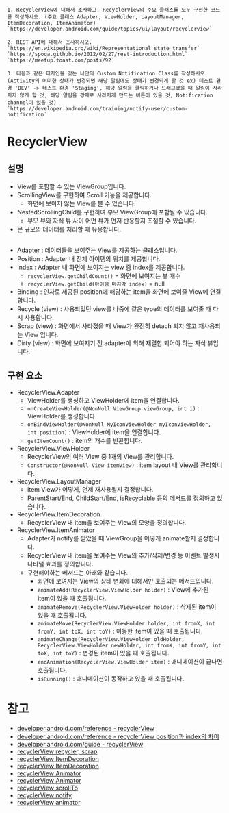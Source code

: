 ```
1. RecyclerView에 대해서 조사하고, RecyclerView의 주요 클래스를 모두 구현한 코드를 작성하시오. (주요 클래스 Adapter, ViewHolder, LayoutManager, ItemDecoration, ItemAnimator)
`https://developer.android.com/guide/topics/ui/layout/recyclerview`

2. REST API에 대해서 조사하시오.
`https://en.wikipedia.org/wiki/Representational_state_transfer`
`https://spoqa.github.io/2012/02/27/rest-introduction.html`
`https://meetup.toast.com/posts/92`

3. 다음과 같은 디자인을 갖는 나만의 Custom Notification Class를 작성하시오.
(Activity의 어떠한 상태가 변경되면 해당 알림에도 상태가 변경되게 할 것 ex) 테스트 환경 'DEV' -> 테스트 환경 'Staging', 해당 알림을 클릭하거나 드래그했을 때 알림이 사라지지 않게 할 것, 해당 알림을 강제로 사라지게 만드는 버튼이 있을 것, Notification channel이 있을 것)
`https://developer.android.com/training/notify-user/custom-notification`
```
# RecyclerView
## 설명
* View를 포함할 수 있는 ViewGroup입니다.
* ScrollingView를 구현하여 Scroll 기능을 제공합니다.
  *  화면에 보이지 않는 View를 볼 수 있습니다.
* NestedScrollingChild를 구현하여 부모 ViewGroup에 포함될 수 있습니다.
  * 부모 뷰와 자식 뷰 사이 어떤 뷰가 먼저 반응할지 조절할 수 있습니다.
* 큰 규모의 데이터를 처리할 때 유용합니다.
## 
* Adapter : 데이터들을 보여주는 View를 제공하는 클래스입니다.
* Position : Adapter 내 전체 아이템의 위치를 제공합니다.
* Index : Adapter 내 화면에 보여지는 view 중 index를 제공합니다.
  * ```recyclerView.getChildCount()``` = 화면에 보여지는 뷰 개수
  * ```recyclerView.getChild(아이템 마지막 index)``` = null
* Binding : 인자로 제공된 position에 해당하는 item을 화면에 보여줄 View에 연결합니다.
* Recycle (view) : 사용되었던 view를 나중에 같은 type의 데이터를 보여줄 때 다시 사용합니다.
* Scrap (view) : 화면에서 사라졌을 때 View가 완전히 detach 되지 않고 재사용되는 View 입니다.
* Dirty (view) : 화면에 보여지기 전 adapter에 의해 재결합 되어야 하는 자식 뷰입니다.
## 구현 요소
* RecyclerView.Adapter
  * ViewHolder를 생성하고 ViewHolder에 item을 연결합니다.
  * ```onCreateViewHolder(@NonNull ViewGroup viewGroup, int i)``` : ViewHolder를 생성합니다.
  * ```onBindViewHolder(@NonNull MyIconViewHolder myIconViewHolder, int position)``` : ViewHolder에 item을 연결합니다.
  * ```getItemCount()``` : item의 개수를 반환합니다.
* RecyclerView.ViewHolder
  * RecyclerView의 여러 View 중 1개의 View를 관리합니다.
  * ```Constructor(@NonNull View itemView)``` : item layout 내 View를 관리합니다.
* RecyclerView.LayoutManager
  * item View가 어떻게, 언제 재사용될지 결정합니다.
  * ParentStart/End, ChildStart/End, isRecyclable 등의 메서드를 정의하고 있습니다.
* RecyclerView.ItemDecoration
  * RecyclerView 내 item을 보여주는 View의 모양을 정의합니다.
* RecyclerView.ItemAnimator
  * Adapter가 notify를 받았을 때 ViewGroup을 어떻게 animate할지 결정합니다.
  * RecyclerView 내 item을 보여주는 View의 추가/삭제/변경 등 이벤트 발생시 나타낼 효과를 정의합니다.
  * 구현해야하는 메서드는 아래와 같습니다.
    * 화면에 보여지는 View의 상태 변화에 대해서만 호출되는 메서드입니다.
    * ```animateAdd(RecyclerView.ViewHolder holder)``` : View에 추가된 item이 있을 때 호출됩니다.
    * ```animateRemove(RecyclerView.ViewHolder holder)``` : 삭제된 item이 있을 때 호출됩니다.
    * ```animateMove(RecyclerView.ViewHolder holder, int fromX, int fromY, int toX, int toY)``` : 이동한 item이 있을 때 호출됩니다.
    * ```animateChange(RecyclerView.ViewHolder oldHolder, RecyclerView.ViewHolder newHolder, int fromX, int fromY, int toX, int toY)``` : 변경된 item이 있을 때 호출됩니다.
    * ```endAnimation(RecyclerView.ViewHolder item)``` : 애니메이션이 끝나면 호출됩니다.
    * ```isRunning()``` : 애니메이션이 동작하고 있을 때 호출됩니다.

# 참고
* [developer.android.com/reference - recyclerView](https://developer.android.com/reference/androidx/recyclerview/widget/RecyclerView.html)
* [developer.android.com/reference - recyclerView position과 index의 차이](https://developer.android.com/reference/android/view/ViewGroup.html#getChildAt(int))
* [developer.android.com/guide - recyclerView](https://developer.android.com/guide/topics/ui/layout/recyclerview)
* [recyclerView recycler, scrap](http://blog.naver.com/PostView.nhn?blogId=mail1001&logNo=220682221473)
* [recyclerView ItemDecoration](https://liveonthekeyboard.tistory.com/entry/안드로이드-RecyclerView-3-Divider-구분선-넣기)
* [recyclerView ItemDecoration](http://blog.naver.com/mail1001/220682427077)
* [recyclerView Animator](https://proandroiddev.com/enter-animation-using-recyclerview-and-layoutanimation-part-1-list-75a874a5d213)
* [recyclerView Animator](https://aroundck.tistory.com/2974)
* [recyclerView scrollTo](https://stackoverflow.com/questions/36568168/how-to-save-scroll-position-of-recyclerview-in-android)
* [recyclerView notify](https://stackoverflow.com/questions/32399115/notifyiteminserted-in-recyclerview-and-animation)
* [recyclerView animator](https://android.googlesource.com/platform/frameworks/support/+/8cf399b/v7/recyclerview/src/android/support/v7/widget/DefaultItemAnimator.java)